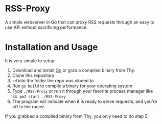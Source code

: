 # RSS-Proxy
A simple webserver in Go that can proxy RSS requests through an easy to use API without sacrificing performance. 


# Installation and Usage
It is very simple to setup. 
1. Download and install [Go](https://golang.org/) or grab a compiled binary from Thy.  
2. Clone this repository
3. `cd` into the folder the repo was cloned to
4. Run `go build` to compile a binary for your operating system
5. Type `./RSS-Proxy` or run it through your favorite process manager like so: `pm2 start ./RSS-Proxy`
6. The program will indicate when it is ready to serve requests, and you're off to the races!

If you grabbed a compiled binary from Thy, you only need to do step 5
